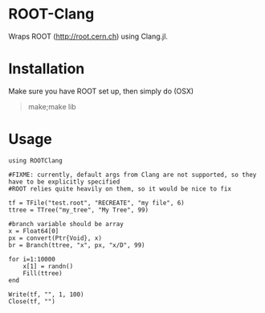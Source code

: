 # ROOT-Clang

Wraps ROOT (http://root.cern.ch) using Clang.jl.

# Installation

Make sure you have ROOT set up, then simply do (OSX)

> make;make lib

# Usage

~~~
using ROOTClang

#FIXME: currently, default args from Clang are not supported, so they have to be explicitly specified
#ROOT relies quite heavily on them, so it would be nice to fix

tf = TFile("test.root", "RECREATE", "my file", 6)
ttree = TTree("my_tree", "My Tree", 99)

#branch variable should be array
x = Float64[0]
px = convert(Ptr{Void}, x)
br = Branch(ttree, "x", px, "x/D", 99)

for i=1:10000
	x[1] = randn()
	Fill(ttree)
end

Write(tf, "", 1, 100)
Close(tf, "")
~~~